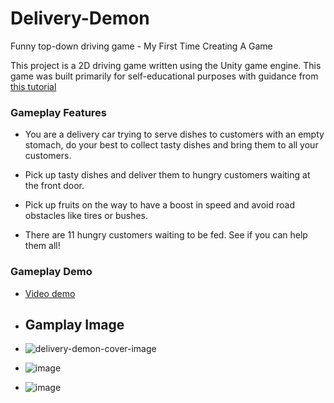 # Delivery-Demon
Funny top-down driving game - My First Time Creating A Game

This project is a 2D driving game written using the Unity game engine. This game was built primarily for self-educational purposes with guidance from [this tutorial](https://www.udemy.com/course/unitycourse/)

### Gameplay Features

- You are a delivery car trying to serve dishes to customers with an empty stomach, do your best to collect tasty dishes and bring them to all your customers. 

- Pick up tasty dishes and deliver them to hungry customers waiting at the front door.

- Pick up fruits on the way to have a boost in speed and avoid road obstacles like tires or bushes.

- There are 11 hungry customers waiting to be fed. See if you can help them all!

### Gameplay Demo 
- [Video demo](https://drive.google.com/file/d/1pwZKYZGwVqm4CAsC4BgrkO8bta978qKK/preview)

- ## Gamplay Image
- ![delivery-demon-cover-image](https://github.com/LadyKillerr/Delivery-Demon/assets/107382099/2ef7776b-f8e4-47e5-9604-a47e66b7e731)
- ![image](https://github.com/LadyKillerr/Delivery-Demon/assets/107382099/7e3251dc-2b2d-4472-b44f-a2bb0bd0f1bf)
- ![image](https://github.com/LadyKillerr/Delivery-Demon/assets/107382099/0a31f3ab-6eb9-4587-89b6-022339f8708a)
